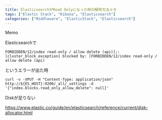 ```yaml
---
title: ElasticsearchがRead Onlyになった時の解除方法メモ
tags: ["Elastic Stack", "Kibana", "Elasticsearch"]
categories: ["Middleware", "ElasticStack", "Elasticsearch"]
---
```


Memo

Elasticsearchで

```
FORBIDDEN/12/index read-only / allow delete (api)];: [cluster_block_exception] blocked by: [FORBIDDEN/12/index read-only / allow delete (api)
```

というエラーが出た時

```
curl -v -XPUT -H "Content-Type: application/json" http://${ES_HOST}:9200/_all/_settings -d '{"index.blocks.read_only_allow_delete": null}'
```

Diskが足りない

https://www.elastic.co/guide/en/elasticsearch/reference/current/disk-allocator.html
